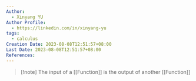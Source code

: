 ```yaml
---
Author:
  - Xinyang YU
Author Profile:
  - https://linkedin.com/in/xinyang-yu
tags:
  - calculus
Creation Date: 2023-08-08T12:51:57+08:00
Last Date: 2023-08-08T12:51:57+08:00
References:
---
```

>[!note] The input of a [[Function]] is the output of another [[Function]]
